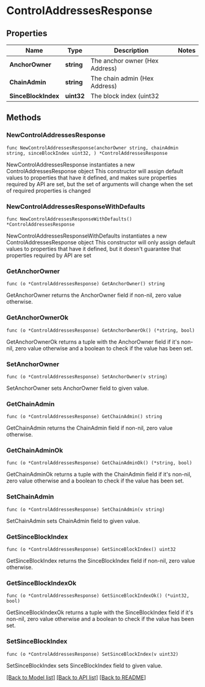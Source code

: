 # ControlAddressesResponse

## Properties

Name | Type | Description | Notes
------------ | ------------- | ------------- | -------------
**AnchorOwner** | **string** | The anchor owner (Hex Address) | 
**ChainAdmin** | **string** | The chain admin (Hex Address) | 
**SinceBlockIndex** | **uint32** | The block index (uint32 | 

## Methods

### NewControlAddressesResponse

`func NewControlAddressesResponse(anchorOwner string, chainAdmin string, sinceBlockIndex uint32, ) *ControlAddressesResponse`

NewControlAddressesResponse instantiates a new ControlAddressesResponse object
This constructor will assign default values to properties that have it defined,
and makes sure properties required by API are set, but the set of arguments
will change when the set of required properties is changed

### NewControlAddressesResponseWithDefaults

`func NewControlAddressesResponseWithDefaults() *ControlAddressesResponse`

NewControlAddressesResponseWithDefaults instantiates a new ControlAddressesResponse object
This constructor will only assign default values to properties that have it defined,
but it doesn't guarantee that properties required by API are set

### GetAnchorOwner

`func (o *ControlAddressesResponse) GetAnchorOwner() string`

GetAnchorOwner returns the AnchorOwner field if non-nil, zero value otherwise.

### GetAnchorOwnerOk

`func (o *ControlAddressesResponse) GetAnchorOwnerOk() (*string, bool)`

GetAnchorOwnerOk returns a tuple with the AnchorOwner field if it's non-nil, zero value otherwise
and a boolean to check if the value has been set.

### SetAnchorOwner

`func (o *ControlAddressesResponse) SetAnchorOwner(v string)`

SetAnchorOwner sets AnchorOwner field to given value.


### GetChainAdmin

`func (o *ControlAddressesResponse) GetChainAdmin() string`

GetChainAdmin returns the ChainAdmin field if non-nil, zero value otherwise.

### GetChainAdminOk

`func (o *ControlAddressesResponse) GetChainAdminOk() (*string, bool)`

GetChainAdminOk returns a tuple with the ChainAdmin field if it's non-nil, zero value otherwise
and a boolean to check if the value has been set.

### SetChainAdmin

`func (o *ControlAddressesResponse) SetChainAdmin(v string)`

SetChainAdmin sets ChainAdmin field to given value.


### GetSinceBlockIndex

`func (o *ControlAddressesResponse) GetSinceBlockIndex() uint32`

GetSinceBlockIndex returns the SinceBlockIndex field if non-nil, zero value otherwise.

### GetSinceBlockIndexOk

`func (o *ControlAddressesResponse) GetSinceBlockIndexOk() (*uint32, bool)`

GetSinceBlockIndexOk returns a tuple with the SinceBlockIndex field if it's non-nil, zero value otherwise
and a boolean to check if the value has been set.

### SetSinceBlockIndex

`func (o *ControlAddressesResponse) SetSinceBlockIndex(v uint32)`

SetSinceBlockIndex sets SinceBlockIndex field to given value.



[[Back to Model list]](../README.md#documentation-for-models) [[Back to API list]](../README.md#documentation-for-api-endpoints) [[Back to README]](../README.md)


